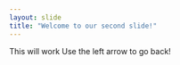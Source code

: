 ```yaml
---
layout: slide
title: "Welcome to our second slide!"
---
```

This will work
Use the left arrow to go back!
